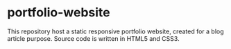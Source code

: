 # portfolio-website
This repository host a static responsive portfolio website, created for a blog article purpose.
Source code is written in HTML5 and CSS3.
